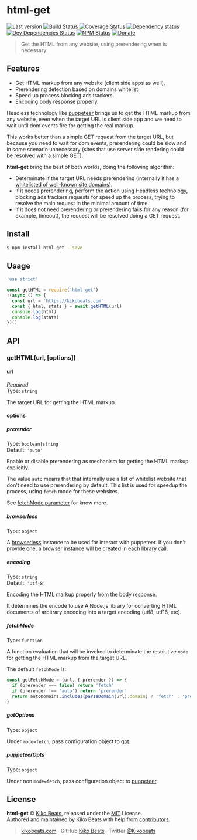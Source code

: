 # html-get

![Last version](https://img.shields.io/github/tag/Kikobeats/html-get.svg?style=flat-square)
[![Build Status](https://img.shields.io/travis/Kikobeats/html-get/master.svg?style=flat-square)](https://travis-ci.org/Kikobeats/html-get)
[![Coverage Status](https://img.shields.io/coveralls/Kikobeats/html-get.svg?style=flat-square)](https://coveralls.io/github/Kikobeats/html-get)
[![Dependency status](https://img.shields.io/david/Kikobeats/html-get.svg?style=flat-square)](https://david-dm.org/Kikobeats/html-get)
[![Dev Dependencies Status](https://img.shields.io/david/dev/Kikobeats/html-get.svg?style=flat-square)](https://david-dm.org/Kikobeats/html-get#info=devDependencies)
[![NPM Status](https://img.shields.io/npm/dm/html-get.svg?style=flat-square)](https://www.npmjs.org/package/html-get)
[![Donate](https://img.shields.io/badge/donate-paypal-blue.svg?style=flat-square)](https://paypal.me/Kikobeats)

> Get the HTML from any website, using prerendering when is necessary.

## Features

- Get HTML markup from any website (client side apps as well).
- Prerendering detection based on domains whitelist.
- Speed up process blocking ads trackers.
- Encoding body response properly.

Headless technology like [puppeteer](https://github.com/GoogleChrome/puppeteer) brings us to get the HTML markup from any website, even when the target URL is client side app and we need to wait until dom events fire for getting the real markup.

This works better than a simple GET request from the target URL, but because you need to wait for dom events, prerendering could be slow and in some scenario unnecessary (sites that use server side rendering could be resolved with a simple GET).

**html-get** bring the best of both worlds, doing the following algorithm:

- Determinate if the target URL needs prerendering (internally it has a [whitelisted of well-known site domains](https://github.com/Kikobeats/html-get/blob/master/src/auto-domains.js)).
- If it needs prerendering, perform the action using Headless technology, blocking ads trackers requests for speed up the process, trying to resolve the main request in the minimal amount of time.
- If it does not need prerendering or prerendering fails for any reason (for example, timeout), the request will be resolved doing a GET request.


## Install

```bash
$ npm install html-get --save
```

## Usage

```js
'use strict'

const getHTML = require('html-get')
;(async () => {
  const url = 'https://kikobeats.com'
  const { html, stats } = await getHTML(url)
  console.log(html)
  console.log(stats)
})()
```

## API

### getHTML(url, [options])

#### url

*Required*<br>
Type: `string`

The target URL for getting the HTML markup.

#### options

##### prerender

Type: `boolean|string`<br>
Default: `'auto'`

Enable or disable prerendering as mechanism for getting the HTML markup explicitly.

The value `auto` means that that internally use a list of whitelist website that don't need to use prerendering by default. This list is used for speedup the process, using `fetch` mode for these websites.

See [fetchMode parameter](#fetchMode) for know more.

##### browserless

Type: `object`<br>

A [browserless](https://browserless.js.org/) instance to be used for interact with puppeteer. If you don't provide one, a browser instance will be created in each library call.

##### encoding

Type: `string`<br>
Default: `'utf-8'`

Encoding the HTML markup properly from the body response.

It determines the encode to use A Node.js library for converting HTML documents of arbitrary encoding into a target encoding (utf8, utf16, etc).

##### fetchMode

Type: `function`<br>

A function evaluation that will be invoked to determinate the resolutive `mode` for getting the HTML markup from the target URL.

The default `fetchMode` is:

```js
const getFetchMode = (url, { prerender }) => {
  if (prerender === false) return 'fetch'
  if (prerender !== 'auto') return 'prerender'
  return autoDomains.includes(parseDomain(url).domain) ? 'fetch' : 'prerender'
}
```

##### gotOptions

Type: `object`<br>

Under `mode=fetch`, pass configuration object to [got](https://www.npmjs.com/package/got).

##### puppeteerOpts

Type: `object`

Under non `mode=fetch`, pass configuration object to [puppeteer](https://www.npmjs.com/package/puppeteer).

## License

**html-get** © [Kiko Beats](https://kikobeats.com), released under the [MIT](https://github.com/Kikobeats/html-get/blob/master/LICENSE.md) License.<br>
Authored and maintained by Kiko Beats with help from [contributors](https://github.com/Kikobeats/html-get/contributors).

> [kikobeats.com](https://kikobeats.com) · GitHub [Kiko Beats](https://github.com/Kikobeats) · Twitter [@Kikobeats](https://twitter.com/Kikobeats)
